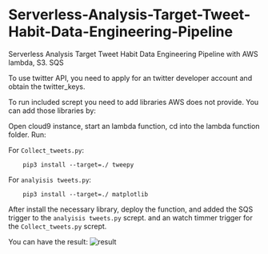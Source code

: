 # Serverless-Analysis-Target-Tweet-Habit-Data-Engineering-Pipeline
Serverless Analysis Target Tweet Habit  Data Engineering Pipeline with AWS lambda, S3. SQS

To use twitter API, you need to apply for an twitter developer account and obtain the twitter_keys.


To run included scrept you need to add libraries AWS does not provide. You can add those libraries by:

Open cloud9 instance, start an lambda function, cd into the lambda function folder. Run:

For `Collect_tweets.py`:
        
        pip3 install --target=./ tweepy

For `analyisis tweets.py`:
        
        pip3 install --target=./ matplotlib

After install the necessary library, deploy the function, and added the SQS trigger to the `analyisis tweets.py` scrept. and an watch timmer trigger for the `Collect_tweets.py` scrept. 

You can have the result:
![result](https://user-images.githubusercontent.com/8799320/80251624-eae49080-8643-11ea-9d16-108ea8edcc46.png)